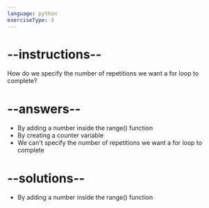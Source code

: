 ```yaml
---
language: python
exerciseType: 3
---
```


# --instructions--

How do we specify the number of repetitions we want a for loop to complete?

# --answers--

- By adding a number inside the range() function
- By creating a counter variable
- We can't specify the number of repetitions we want a for loop to complete

# --solutions--

- By adding a number inside the range() function
